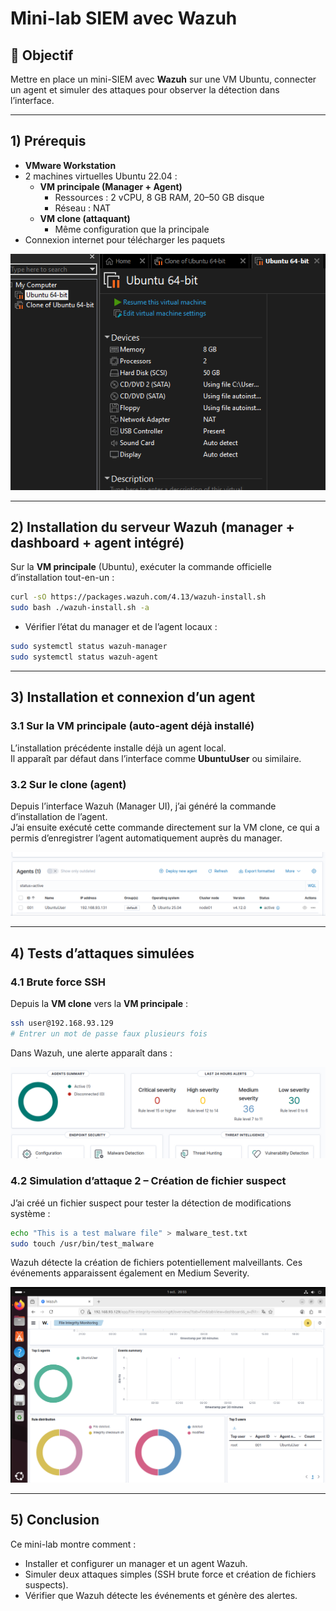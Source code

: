 # Mini-lab SIEM avec Wazuh

## 🎯 Objectif
Mettre en place un mini-SIEM avec **Wazuh** sur une VM Ubuntu, connecter un agent et simuler des attaques pour observer la détection dans l’interface.

---

## 1) Prérequis

- **VMware Workstation**
- 2 machines virtuelles Ubuntu 22.04 :
  - **VM principale (Manager + Agent)**
    - Ressources : 2 vCPU, 8 GB RAM, 20–50 GB disque
    - Réseau : NAT
  - **VM clone (attaquant)**
    - Même configuration que la principale
- Connexion internet pour télécharger les paquets

![Capture flux](settings.png)

---

## 2) Installation du serveur Wazuh (manager + dashboard + agent intégré)

Sur la **VM principale** (Ubuntu), exécuter la commande officielle d’installation tout-en-un :

```bash
curl -sO https://packages.wazuh.com/4.13/wazuh-install.sh
sudo bash ./wazuh-install.sh -a
```

- Vérifier l’état du manager et de l’agent locaux :
```bash
sudo systemctl status wazuh-manager
sudo systemctl status wazuh-agent
```

---

## 3) Installation et connexion d’un agent

### 3.1 Sur la VM principale (auto-agent déjà installé)
L’installation précédente installe déjà un agent local.  
Il apparaît par défaut dans l’interface comme **UbuntuUser** ou similaire.

### 3.2 Sur le clone (agent)

Depuis l’interface Wazuh (Manager UI), j’ai généré la commande d’installation de l’agent.  
J’ai ensuite exécuté cette commande directement sur la VM clone, ce qui a permis d’enregistrer l’agent automatiquement auprès du manager.

![Capture flux](agent.png)

---

## 4) Tests d’attaques simulées

### 4.1 Brute force SSH

Depuis la **VM clone** vers la **VM principale** :

```bash
ssh user@192.168.93.129
# Entrer un mot de passe faux plusieurs fois
```

Dans Wazuh, une alerte apparaît dans :

![Capture flux](alerts.png)

### 4.2 Simulation d’attaque 2 – Création de fichier suspect

J’ai créé un fichier suspect pour tester la détection de modifications système :
```bash
echo "This is a test malware file" > malware_test.txt
sudo touch /usr/bin/test_malware
```
Wazuh détecte la création de fichiers potentiellement malveillants.
Ces événements apparaissent également en Medium Severity.

![Capture flux](files.png)

---

## 5) Conclusion

Ce mini-lab montre comment :
- Installer et configurer un manager et un agent Wazuh.
- Simuler deux attaques simples (SSH brute force et création de fichiers suspects).
- Vérifier que Wazuh détecte les événements et génère des alertes.
